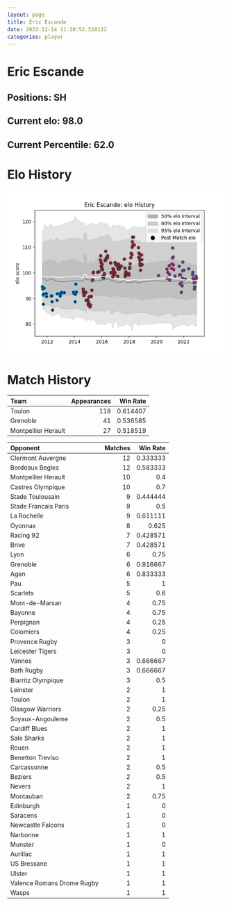 ```yaml
---  
layout: page  
title: Eric Escande  
date: 2022-12-14 11:28:52.510122  
categories: player  
---
```

# Eric Escande

## Positions: SH

## Current elo: 98.0

## Current Percentile: 62.0

# Elo History


![elo history](history_EricEscande.png)
# Match History


| Team                |   Appearances |   Win Rate |
|:--------------------|--------------:|-----------:|
| Toulon              |           118 |   0.614407 |
| Grenoble            |            41 |   0.536585 |
| Montpellier Herault |            27 |   0.518519 |

| Opponent                   |   Matches |   Win Rate |
|:---------------------------|----------:|-----------:|
| Clermont Auvergne          |        12 |   0.333333 |
| Bordeaux Begles            |        12 |   0.583333 |
| Montpellier Herault        |        10 |   0.4      |
| Castres Olympique          |        10 |   0.7      |
| Stade Toulousain           |         9 |   0.444444 |
| Stade Francais Paris       |         9 |   0.5      |
| La Rochelle                |         9 |   0.611111 |
| Oyonnax                    |         8 |   0.625    |
| Racing 92                  |         7 |   0.428571 |
| Brive                      |         7 |   0.428571 |
| Lyon                       |         6 |   0.75     |
| Grenoble                   |         6 |   0.916667 |
| Agen                       |         6 |   0.833333 |
| Pau                        |         5 |   1        |
| Scarlets                   |         5 |   0.6      |
| Mont-de-Marsan             |         4 |   0.75     |
| Bayonne                    |         4 |   0.75     |
| Perpignan                  |         4 |   0.25     |
| Colomiers                  |         4 |   0.25     |
| Provence Rugby             |         3 |   0        |
| Leicester Tigers           |         3 |   0        |
| Vannes                     |         3 |   0.666667 |
| Bath Rugby                 |         3 |   0.666667 |
| Biarritz Olympique         |         3 |   0.5      |
| Leinster                   |         2 |   1        |
| Toulon                     |         2 |   1        |
| Glasgow Warriors           |         2 |   0.25     |
| Soyaux-Angouleme           |         2 |   0.5      |
| Cardiff Blues              |         2 |   1        |
| Sale Sharks                |         2 |   1        |
| Rouen                      |         2 |   1        |
| Benetton Treviso           |         2 |   1        |
| Carcassonne                |         2 |   0.5      |
| Beziers                    |         2 |   0.5      |
| Nevers                     |         2 |   1        |
| Montauban                  |         2 |   0.75     |
| Edinburgh                  |         1 |   0        |
| Saracens                   |         1 |   0        |
| Newcastle Falcons          |         1 |   0        |
| Narbonne                   |         1 |   1        |
| Munster                    |         1 |   0        |
| Aurillac                   |         1 |   1        |
| US Bressane                |         1 |   1        |
| Ulster                     |         1 |   1        |
| Valence Romans Drome Rugby |         1 |   1        |
| Wasps                      |         1 |   1        |
